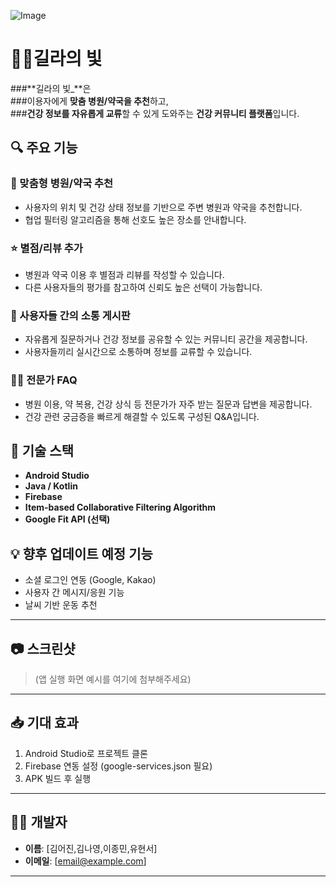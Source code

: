 ![Image](https://github.com/user-attachments/assets/f9dedda1-7e64-41b4-8e89-cb54267bba1f)
# 🏃‍♀️길라의 빛

###**길라의 빛_**은  
###이용자에게 **맞춤 병원/약국을 추천**하고,  
###**건강 정보를 자유롭게 교류**할 수 있게 도와주는 **건강 커뮤니티 플랫폼**입니다.
## 🔍 주요 기능

### 🏥 맞춤형 병원/약국 추천
- 사용자의 위치 및 건강 상태 정보를 기반으로 주변 병원과 약국을 추천합니다.
- 협업 필터링 알고리즘을 통해 선호도 높은 장소를 안내합니다.

### ⭐ 별점/리뷰 추가
- 병원과 약국 이용 후 별점과 리뷰를 작성할 수 있습니다.
- 다른 사용자들의 평가를 참고하여 신뢰도 높은 선택이 가능합니다.

### 💬 사용자들 간의 소통 게시판
- 자유롭게 질문하거나 건강 정보를 공유할 수 있는 커뮤니티 공간을 제공합니다.
- 사용자들끼리 실시간으로 소통하며 정보를 교류할 수 있습니다.

### 🧑‍⚕️ 전문가 FAQ
- 병원 이용, 약 복용, 건강 상식 등 전문가가 자주 받는 질문과 답변을 제공합니다.
- 건강 관련 궁금증을 빠르게 해결할 수 있도록 구성된 Q&A입니다.

## 🚀 기술 스택

- **Android Studio**
- **Java / Kotlin**
- **Firebase**
- **Item-based Collaborative Filtering Algorithm**
- **Google Fit API (선택)**

## 💡 향후 업데이트 예정 기능

- 소셜 로그인 연동 (Google, Kakao)
- 사용자 간 메시지/응원 기능
- 날씨 기반 운동 추천

---

## 📷 스크린샷
> (앱 실행 화면 예시를 여기에 첨부해주세요)

---

## 📥 기대 효과

1. Android Studio로 프로젝트 클론
2. Firebase 연동 설정 (google-services.json 필요)
3. APK 빌드 후 실행

---

## 🧑‍💻 개발자

- **이름**: [김어진,김나영,이종민,유현서]
- **이메일**: [email@example.com]

---

